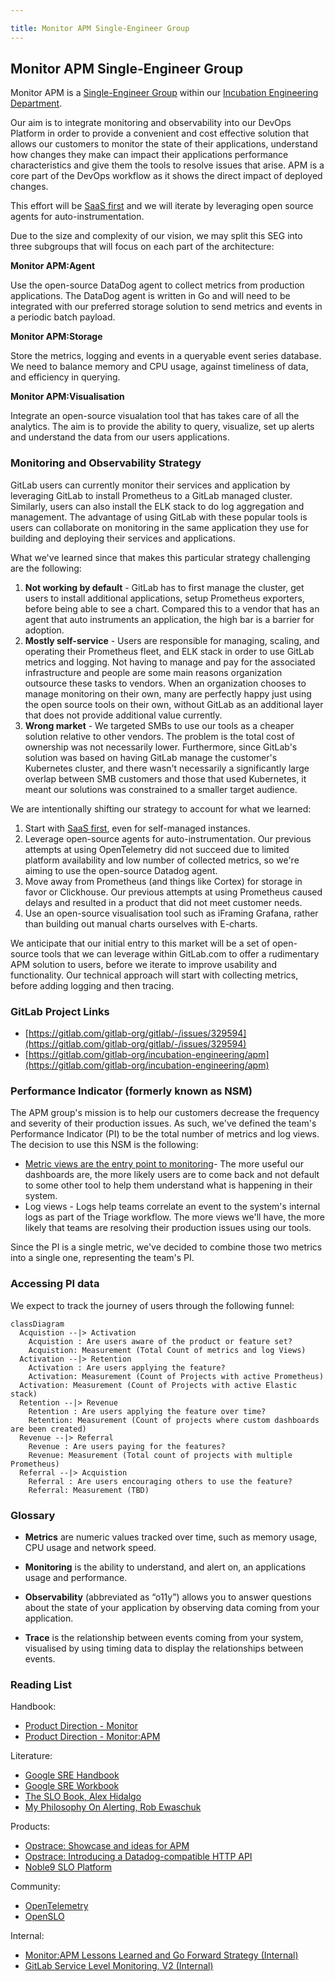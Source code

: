 ```yaml
---

title: Monitor APM Single-Engineer Group
---
```








## Monitor APM Single-Engineer Group

Monitor APM is a [Single-Engineer Group](/handbook/company/structure/#single-engineer-groups) within our [Incubation Engineering Department](/handbook/engineering/development/incubation/).

Our aim is to integrate monitoring and observability into our DevOps Platform in order to provide a convenient and cost effective solution that allows our customers to monitor the state of their applications, understand how changes they make can impact their applications performance characteristics and give them the tools to resolve issues that arise.  APM is a core part of the DevOps workflow as it shows the direct impact of deployed changes.

This effort will be [SaaS first](https://about.gitlab.com/direction/#saas-first) and we will iterate by leveraging open source agents for auto-instrumentation.

Due to the size and complexity of our vision, we may split this SEG into three subgroups that will focus on each part of the architecture:

**Monitor APM:Agent**

Use the open-source DataDog agent to collect metrics from production applications.  The DataDog agent is written in Go and will need to be integrated with our preferred storage solution to send metrics and events in a periodic batch payload. 

**Monitor APM:Storage**

Store the metrics, logging and events in a queryable event series database.  We need to balance memory and CPU usage, against timeliness of data, and efficiency in querying.

**Monitor APM:Visualisation**

Integrate an open-source visualation tool that has takes care of all the analytics.  The aim is to provide the ability to query, visualize, set up alerts and understand the data from our users applications.

### Monitoring and Observability Strategy
GitLab users can currently monitor their services and application by leveraging GitLab to install Prometheus to a GitLab managed cluster. Similarly, users can also install the ELK stack to do log aggregation and management. The advantage of using GitLab with these popular tools is users can collaborate on monitoring in the same application they use for building and deploying their services and applications.

What we've learned since that makes this particular strategy challenging are the following:

1. **Not working by default** - GitLab has to first manage the cluster, get users to install additional applications, setup Prometheus exporters, before being able to see a chart. Compared this to a vendor that has an agent that auto instruments an application, the high bar is a barrier for adoption.
1. **Mostly self-service** - Users are responsible for managing, scaling, and operating their Prometheus fleet, and ELK stack in order to use GitLab metrics and logging. Not having to manage and pay for the associated infrastructure and people are some main reasons organization outsource these tasks to vendors. When an organization chooses to manage monitoring on their own, many are perfectly happy just using the open source tools on their own, without GitLab as an additional layer that does not provide additional value currently.
1. **Wrong market** - We targeted SMBs to use our tools as a cheaper solution relative to other vendors. The problem is the total cost of ownership was not necessarily lower. Furthermore, since GitLab's solution was based on having GitLab manage the customer's Kubernetes cluster, and there wasn't necessarily a significantly large overlap between SMB customers and those that used Kubernetes, it meant our solutions was constrained to a smaller target audience.

We are intentionally shifting our strategy to account for what we learned:

1. Start with [SaaS first](https://about.gitlab.com/direction/#saas-first), even for self-managed instances. 
1. Leverage open-source agents for auto-instrumentation. Our previous attempts at using OpenTelemetry did not succeed due to limited platform availability and low number of collected metrics, so we're aiming to use the open-source Datadog agent.
1. Move away from Prometheus (and things like Cortex) for storage in favor or Clickhouse.  Our previous attempts at using Prometheus caused delays and resulted in a product that did not meet customer needs.
1. Use an open-source visualisation tool such as iFraming Grafana, rather than building out manual charts ourselves with E-charts.

We anticipate that our initial entry to this market will be a set of open-source tools that we can leverage within GitLab.com to offer a rudimentary APM solution to users, before we iterate to improve usability and functionality.  Our technical approach will start with collecting metrics, before adding logging and then tracing.

### GitLab Project Links

- [https://gitlab.com/gitlab-org/gitlab/-/issues/329594](https://gitlab.com/gitlab-org/gitlab/-/issues/329594)
- [https://gitlab.com/gitlab-org/incubation-engineering/apm](https://gitlab.com/gitlab-org/incubation-engineering/apm)

### Performance Indicator (formerly known as NSM)

The APM group's mission is to help our customers decrease the frequency and severity of their production issues. As such, we've defined the team's Performance Indicator (PI) to be the total number of metrics and log views. The decision to use this NSM is the following:

- [Metric views are the entry point to monitoring](https://app.periscopedata.com/app/gitlab/636549/APM---CUSTOMER-USAGE-(Logs-+-Metrics)?widget=8437765&udv=989280)- The more useful our dashboards are, the more likely users are to come back and not default to some other tool to help them understand what is happening in their system.
- Log views - Logs help teams correlate an event to the system's internal logs as part of the Triage workflow. The more views we'll have, the more likely that teams are resolving their production issues using our tools.

Since the PI is a single metric, we've decided to combine those two metrics into a single one, representing the team's PI.

### Accessing PI data

We expect to track the journey of users through the following funnel:

``` mermaid
classDiagram
  Acquistion --|> Activation
	Acquistion : Are users aware of the product or feature set?
	Acquistion: Measurement (Total Count of metrics and log Views)
  Activation --|> Retention
	Activation : Are users applying the feature?
	Activation: Measurement (Count of Projects with active Prometheus)
  Activation: Measurement (Count of Projects with active Elastic stack)
  Retention --|> Revenue
	Retention : Are users applying the feature over time?
	Retention: Measurement (Count of projects where custom dashboards are been created)
  Revenue --|> Referral
	Revenue : Are users paying for the features?
	Revenue: Measurement (Total count of projects with multiple Prometheus)
  Referral --|> Acquistion
	Referral : Are users encouraging others to use the feature?
	Referral: Measurement (TBD)
```

### Glossary

* **Metrics** are numeric values tracked over time, such as memory usage, CPU usage and network speed.

* **Monitoring** is the ability to understand, and alert on, an applications usage and performance.

* **Observability** (abbreviated as “o11y”) allows you to answer questions about the state of your application by observing data coming from your application.

* **Trace** is the relationship between events coming from your system, visualised by using timing data to display the relationships between events.

### Reading List

Handbook:
* [Product Direction - Monitor](https://about.gitlab.com/direction/monitor/)
* [Product Direction - Monitor:APM](https://about.gitlab.com/direction/monitor/observability/)

Literature:
* [Google SRE Handbook](https://sre.google/sre-book/table-of-contents/)
* [Google SRE Workbook](https://sre.google/workbook/table-of-contents/)
* [The SLO Book, Alex Hidalgo](https://www.alex-hidalgo.com/the-slo-book)
* [My Philosophy On Alerting, Rob Ewaschuk](https://docs.google.com/document/d/199PqyG3UsyXlwieHaqbGiWVa8eMWi8zzAn0YfcApr8Q)

Products:
* [Opstrace: Showcase and ideas for APM](https://docs.google.com/document/d/1pksrG344JyXWcJ9zgKJ6gl6fe6bLGsi6FPEsFrFf078/edit)
* [Opstrace: Introducing a Datadog-compatible HTTP API](https://opstrace.com/blog/introducing-datadog-compatible-http-api)
* [Noble9 SLO Platform](https://nobl9.com/platform/)

Community:
* [OpenTelemetry](https://opentelemetry.io/)
* [OpenSLO](https://openslo.com/)

Internal:
* [Monitor:APM Lessons Learned and Go Forward Strategy (Internal)](https://docs.google.com/presentation/d/1Iw79oaSZg1OVAmubIhXQZOAsKd_snxKUXrLCjSsawzs)
* [GitLab Service Level Monitoring, V2 (Internal)](https://docs.google.com/document/d/1MwhjrrEAL52DzFR22fnDtjNGTgCayBbJuPI78nt1020)


